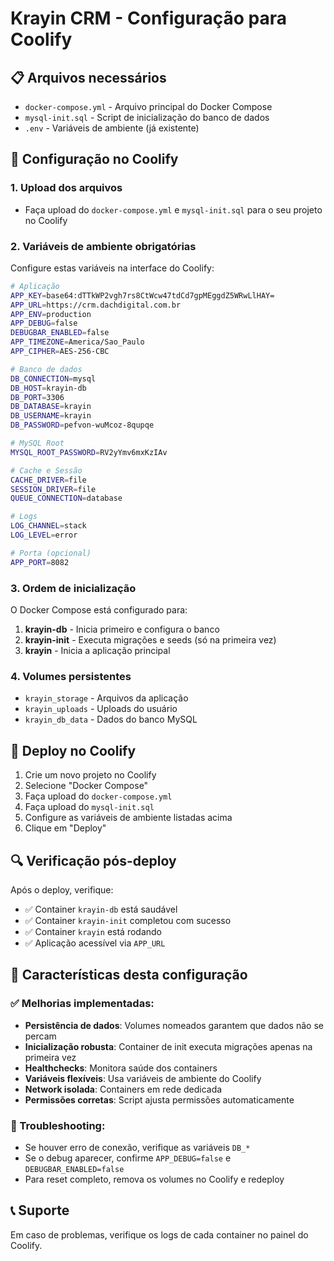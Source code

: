 # Krayin CRM - Configuração para Coolify

## 📋 Arquivos necessários

- `docker-compose.yml` - Arquivo principal do Docker Compose
- `mysql-init.sql` - Script de inicialização do banco de dados
- `.env` - Variáveis de ambiente (já existente)

## 🔧 Configuração no Coolify

### 1. Upload dos arquivos
- Faça upload do `docker-compose.yml` e `mysql-init.sql` para o seu projeto no Coolify

### 2. Variáveis de ambiente obrigatórias
Configure estas variáveis na interface do Coolify:

```bash
# Aplicação
APP_KEY=base64:dTTkWP2vgh7rs8CtWcw47tdCd7gpMEggdZ5WRwLlHAY=
APP_URL=https://crm.dachdigital.com.br
APP_ENV=production
APP_DEBUG=false
DEBUGBAR_ENABLED=false
APP_TIMEZONE=America/Sao_Paulo
APP_CIPHER=AES-256-CBC

# Banco de dados
DB_CONNECTION=mysql
DB_HOST=krayin-db
DB_PORT=3306
DB_DATABASE=krayin
DB_USERNAME=krayin
DB_PASSWORD=pefvon-wuMcoz-8qupqe

# MySQL Root
MYSQL_ROOT_PASSWORD=RV2yYmv6mxKzIAv

# Cache e Sessão
CACHE_DRIVER=file
SESSION_DRIVER=file
QUEUE_CONNECTION=database

# Logs
LOG_CHANNEL=stack
LOG_LEVEL=error

# Porta (opcional)
APP_PORT=8082
```

### 3. Ordem de inicialização
O Docker Compose está configurado para:
1. **krayin-db** - Inicia primeiro e configura o banco
2. **krayin-init** - Executa migrações e seeds (só na primeira vez)
3. **krayin** - Inicia a aplicação principal

### 4. Volumes persistentes
- `krayin_storage` - Arquivos da aplicação
- `krayin_uploads` - Uploads do usuário
- `krayin_db_data` - Dados do banco MySQL

## 🚀 Deploy no Coolify

1. Crie um novo projeto no Coolify
2. Selecione "Docker Compose"
3. Faça upload do `docker-compose.yml`
4. Faça upload do `mysql-init.sql`
5. Configure as variáveis de ambiente listadas acima
6. Clique em "Deploy"

## 🔍 Verificação pós-deploy

Após o deploy, verifique:
- ✅ Container `krayin-db` está saudável
- ✅ Container `krayin-init` completou com sucesso
- ✅ Container `krayin` está rodando
- ✅ Aplicação acessível via `APP_URL`

## 📝 Características desta configuração

### ✅ Melhorias implementadas:
- **Persistência de dados**: Volumes nomeados garantem que dados não se percam
- **Inicialização robusta**: Container de init executa migrações apenas na primeira vez
- **Healthchecks**: Monitora saúde dos containers
- **Variáveis flexíveis**: Usa variáveis de ambiente do Coolify
- **Network isolada**: Containers em rede dedicada
- **Permissões corretas**: Script ajusta permissões automaticamente

### 🔧 Troubleshooting:
- Se houver erro de conexão, verifique as variáveis `DB_*`
- Se o debug aparecer, confirme `APP_DEBUG=false` e `DEBUGBAR_ENABLED=false`
- Para reset completo, remova os volumes no Coolify e redeploy

## 📞 Suporte
Em caso de problemas, verifique os logs de cada container no painel do Coolify.
